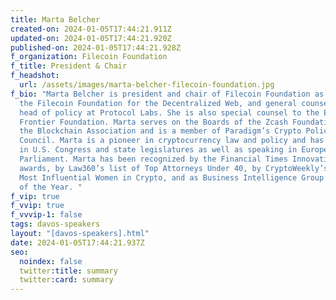 ```yaml
---
title: Marta Belcher
created-on: 2024-01-05T17:44:21.911Z
updated-on: 2024-01-05T17:44:21.920Z
published-on: 2024-01-05T17:44:21.928Z
f_organization: Filecoin Foundation
f_title: President & Chair
f_headshot:
  url: /assets/images/marta-belcher-filecoin-foundation.jpg
f_bio: "Marta Belcher is president and chair of Filecoin Foundation as well as
  the Filecoin Foundation for the Decentralized Web, and general counsel and
  head of policy at Protocol Labs. She is also special counsel to the Electronic
  Frontier Foundation. Marta serves on the Boards of the Zcash Foundation and
  the Blockchain Association and is a member of Paradigm’s Crypto Policy
  Council. Marta is a pioneer in cryptocurrency law and policy and has testified
  in U.S. Congress and state legislatures as well as speaking in European
  Parliament. Marta has been recognized by the Financial Times Innovative Lawyer
  awards, by Law360’s list of Top Attorneys Under 40, by CryptoWeekly’s list of
  Most Influential Women in Crypto, and as Business Intelligence Group’s Woman
  of the Year. "
f_vip: true
f_vvip: true
f_vvvip-1: false
tags: davos-speakers
layout: "[davos-speakers].html"
date: 2024-01-05T17:44:21.937Z
seo:
  noindex: false
  twitter:title: summary
  twitter:card: summary
---
```


